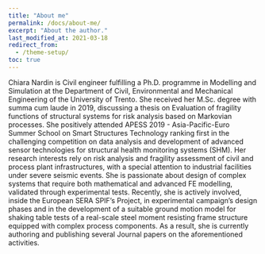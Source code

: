 ```yaml
---
title: "About me"
permalink: /docs/about-me/
excerpt: "About the author."
last_modified_at: 2021-03-18
redirect_from:
  - /theme-setup/
toc: true
---
```


Chiara Nardin is Civil engineer fulfilling a Ph.D. programme in Modelling and Simulation at the Department of Civil, Environmental and Mechanical Engineering of the University of Trento. She received her M.Sc. degree with summa cum laude in 2019, discussing a thesis on Evaluation of fragility functions of structural systems for risk analysis based on Markovian processes. She positively attended APESS 2019 - Asia-Pacific-Euro Summer School on Smart Structures Technology ranking first in the challenging competition on data analysis and development of advanced sensor technologies for structural health monitoring systems (SHM). Her research interests rely on risk analysis and fragility assessment of civil and process plant infrastructures, with a special attention to industrial facilities under severe seismic events. She is passionate about design of complex systems that require both mathematical and advanced FE modelling, validated through experimental tests. Recently, she is actively involved, inside the European SERA SPIF’s Project, in experimental campaign’s design phases and in the development of a suitable ground motion model for shaking table tests of a real-scale steel moment resisting frame structure equipped with complex process components. As a result, she is currently authoring and publishing several Journal papers on the aforementioned activities.
